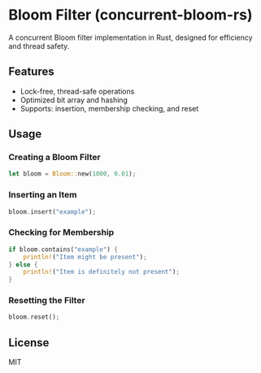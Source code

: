 # Bloom Filter (concurrent-bloom-rs)

A concurrent Bloom filter implementation in Rust, designed for efficiency and thread safety.

## Features
- Lock-free, thread-safe operations
- Optimized bit array and hashing
- Supports: insertion, membership checking, and reset

## Usage

### Creating a Bloom Filter
```rust
let bloom = Bloom::new(1000, 0.01);
```

### Inserting an Item
```rust
bloom.insert("example");
```

### Checking for Membership
```rust
if bloom.contains("example") {
    println!("Item might be present");
} else {
    println!("Item is definitely not present");
}
```

### Resetting the Filter
```rust
bloom.reset();
```

## License
MIT

